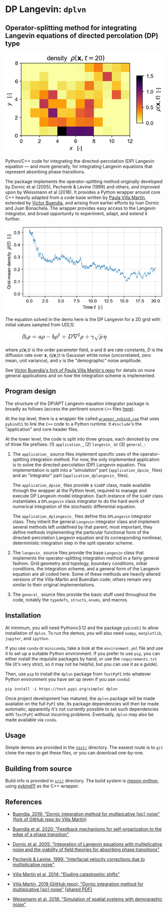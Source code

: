 # DP Langevin: `dplvn`
## Operator-splitting method for integrating Langevin equations of directed percolation (DP) type

<!-- ![](test/meandensity_time.png "Results of demo DP integration") -->

![](https://raw.githubusercontent.com/cstarkjp/DPLangevin/main/test/density_grid.png
 "Density grid")

Python/C++ code for integrating the directed-percolation (DP) Langevin equation — and more generally, for integrating Langevin equations that represent absorbing phase transitions. 

The package implements the operator-splitting method originally developed by Dornic et al (2005), Pechenik & Levine (1999) and others, and improved upon by Weissmann et al (2018).
It provides a Python wrapper around core C++ heavily adapted from a code base written by [Paula Villa Martín](https://github.com/pvillamartin), extended by [Victor Buendía](https://github.com/VictorSeven), and arising from earlier efforts by Ivan Dornic and Juan Bonachela. The wrapper provides easy access to the Langevin integrator, and broad opportunity to experiment, adapt, and extend it further.

![](https://raw.githubusercontent.com/cstarkjp/DPLangevin/main/test/meandensity_time.png
 "Mean density over time")

The equation solved in the demo here is the DP Langevin for a 2D grid with initial values sampled from U[0,1]: 

![](https://raw.githubusercontent.com/cstarkjp/DPLangevin/main/images/dplangevin_equation.png
 "DP Langevin equation")


<!-- $`\partial_t \rho = a\rho - b\rho^2 + D \nabla^2 \rho + \gamma \sqrt{\rho} \, \eta`$ -->

where *ρ(**x**,t)* is the order parameter field, *a* and *b* are rate constants, *D* is the diffusion rate over **_x_**, *η(**x**,t)* is Gaussian white noise (uncorrelated, zero mean, unit variance), and *γ* is the "demographic" noise amplitude.

See 
[Victor Buendía's fork of Paula Villa Martín's repo](https://github.com/VictorSeven/Dornic_et_al_integration_class/tree/victor-update)
 for details on more general applications and on how the integration scheme is implemented.

## Program design

The structure of the DP/APT Langevin-equation integrator package is broadly as follows 
(access the pertinent source `C++` files 
[here](https://github.com/cstarkjp/DPLangevin/tree/main/src/)).

At the top level, there is a wrapper file called [`wrapper_pybind.cpp`](https://github.com/cstarkjp/DPLangevin/tree/main/src/wrapper_pybind.cpp) that uses `pybind11` to link the `C++` code to a Python runtime. It `#include`'s the "application" and core header files.

At the lower level, the code is split into three groups, each denoted by one of three file prefixes: (1) `application_`, (2) `langevin_` or (3) `general_`:

   1. The `application_` source files implement specific uses of the operator-splitting integration method. For now, the only implemented application is to solve the directed-percolation (DP) Langevin equation. 
   This implementation is split into a "simulation" part (`application_dpsim_` files) and an "integrator" part (`application_dplangevin_` files). 

       The `application_dpsim_` files provide a `SimDP` class, made available through the wrapper at the Python level, required to manage and execute DP Langevin model integration.  Each instance of the `SimDP` class instantiates a `DPLangevin` class integrator to do the hard work of numerical integration of the stochastic differential equation.

       The `application_dplangevin_` files define this `DPLangevin` integrator class. They inherit the general `Langevin` integrator class and implement several methods left undefined by that parent; most important, they define methods implementing the particular functional form of the directed-percolation Langevin equation and its corresponding nonlinear, deterministic integration step in the split operator scheme.


   2. The `langevin_` source files provide the base `Langevin` class that implements the operator-splitting integration method in a fairly general fashion. Grid geometry and topology, boundary conditions, initial conditions, the integration scheme, and a general form of the Langevin equation are all coded here. Some of these methods are heavily altered versions of the Villa-Martín and Buendían code; others remain very similar to their original implementations.

   3. The `general_` source files provide the basic stuff used throughout the code, notably the `typedefs`, `structs`, `enums`, and macros.

## Installation

At minimum, you will need Python≥3.12 and the package `pybind11` to allow installation of
`dplvn`. To run the demos, you will also need `numpy`, `matplotlib`, `jupyter`, and `ipython`.

If you use `conda` or `miniconda`, take a look at the `environment.yml` file and use it to set up a suitable Python environment. If you prefer to use `pip`, you can either install the requisite packages by hand, or use the `requirements.txt` file (it's very strict, so it may not be helpful, but you can use it as a guide).

Then, use `pip` to install the `dplvn` package from `TestPyPI` into whatever Python environment you have set up (even if you use `conda`):

    pip install -i https://test.pypi.org/simple/ dplvn
    
Once project development has matured, the `dplvn` package will be made available on the full `PyPI` site.
Its package dependencies will then be made automatic; apparently it's not currently possible to 
set such dependencies with `TestPyPI` without incurring problems. Eventually, `dplvn` may also be made available via `conda`. 


## Usage

Simple demos are provided in the [`test/`](https://github.com/cstarkjp/DPLangevin/tree/main/test/README.md) directory. The easiest route is to `git` clone the repo to get these files, or you can download one-by-one.


## Building from source

Build info is provided in [`src/`](https://github.com/cstarkjp/DPLangevin/tree/main/src/README.md) directory. The build system is [meson-python](https://mesonbuild.com/meson-python/), using [pybind11](https://pybind11.readthedocs.io/en/stable/) as the C++ wrapper. 


## References

   - [Buendía, 2019: "Dornic integration method for multipicative [sic] noise" (fork of GitHub repo by Villa Martín)](https://github.com/VictorSeven/Dornic_et_al_integration_class/tree/victor-update)  
   <!-- [[shared PDF]](https://www.dropbox.com/scl/fi/jzu0hxbifu8g8njglwfh1/VillaMartin_2014_CatastrophicShiftsDPLangevinSimulation2D.pdf?rlkey=i9s6s1i19jtgk6pua7xwdaa1a&st=qpfzqyyw&dl=0)  -->

   - [Buendía et al, 2020: "Feedback mechanisms for self-organization to the edge of a phase transition"](https://www.frontiersin.org/journals/physics#editorial-board)  
   <!-- [[shared PDF]](https://www.dropbox.com/scl/fi/oh7j5goqeggfmrc5414ir/Buendia_2020_FeedbackSelfOrganizationPhaseTransitions.pdf?rlkey=ot37k7mw7iaymcgs3g9jg4yhu&st=5stsyu8m&dl=0)  -->

   - [Dornic et al, 2005: "Integration of Langevin equations with multiplicative noise and the viability of field theories for absorbing phase transitions"](https://doi.org/10.1103/PhysRevLett.94.100601)   
   <!-- [[shared PDF]](https://www.dropbox.com/scl/fi/g0h355kxiq47zmxyxlxue/Dornic_2005_MultiplicativenoiseLangevinIntegrationDirectedPercolation.pdf?rlkey=aj5k6zekitc02lno0b50yhjbx&st=vzd5hdfz&dl=0) -->

   - [Pechenik & Levine, 1999: "Interfacial velocity corrections due to multiplicative noise"](https://doi.org/10.1103/PhysRevE.59.3893)   
   <!-- [[shared PDF]](https://www.dropbox.com/scl/fi/ylu6r5vk34r9sdv8aoiqh/PechenikLevine_1999_MultiplicativeNoiseNonequilibriumPhaseTransitionSDE.pdf?rlkey=90ncj263w5n41hncosiww5n41&st=7uuvp79z&dl=0) -->

   - [Villa Martín et al, 2014: "Eluding catastrophic shifts"](https://doi.org/10.1073/pnas.1414708112)   
   <!-- [[shared PDF]](https://www.dropbox.com/scl/fi/jzu0hxbifu8g8njglwfh1/VillaMartin_2014_CatastrophicShiftsDPLangevinSimulation2D.pdf?rlkey=i9s6s1i19jtgk6pua7xwdaa1a&st=qpfzqyyw&dl=0)  -->

   - [Villa Martín, 2019  (GitHub repo): "Dornic integration method for multipicative [sic] noise"](https://github.com/pvillamartin/Dornic_et_al_integration_class)   [[shared PDF]](https://www.dropbox.com/scl/fi/sdeiwyxjpyx6a2tv5vibr/VillaMartin_2019_DornicMethod.pdf?rlkey=wykox7ifyu0ms4pd3hokp1d4u&st=xir9d3vt&dl=0) 

   - [Weissmann et al, 2018: "Simulation of spatial systems with demographic noise"](https://doi.org/10.1103/PhysRevE.98.022131)   
